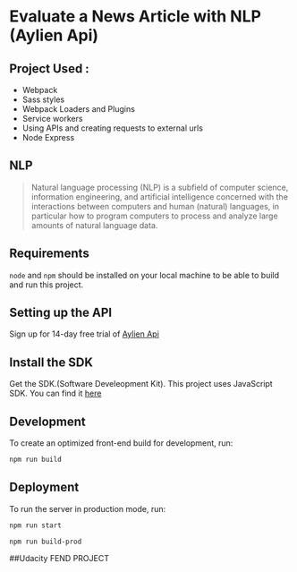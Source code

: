 # Evaluate a News Article with NLP (Aylien Api)

## Project Used : 
- Webpack
- Sass styles
- Webpack Loaders and Plugins
- Service workers
- Using APIs and creating requests to external urls 
- Node Express

## NLP 

> Natural language processing (NLP) is a subfield of computer science, information engineering, and artificial intelligence
concerned with the interactions between computers and human (natural) languages, in particular how to program computers to
process and analyze large amounts of natural language data.

## Requirements 
`node` and `npm` should be installed on your local machine to be able to  build and run this project.

## Setting up the API
Sign up for 14-day free trial of [Aylien Api](https://developer.aylien.com/signup)

## Install the SDK
Get the SDK.(Software Develeopment Kit). This project uses JavaScript SDK. You can find it [here](https://docs.aylien.com/textapi/sdks/#sdks)

## Development
To create an optimized front-end build for development, run:
```bash
npm run build
```

## Deployment
To run the server in production mode, run:
```bash
npm run start
```
```
npm run build-prod 
```

##Udacity FEND PROJECT



